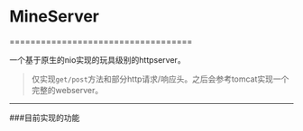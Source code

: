 # MineServer
===================================

一个基于原生的nio实现的玩具级别的httpserver。
>仅实现`get/post`方法和部分http请求/响应头。之后会参考tomcat实现一个完整的webserver。
-----------------------------------
###目前实现的功能

